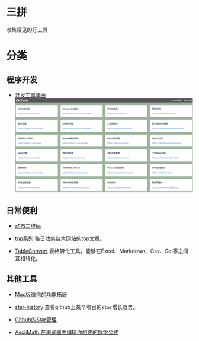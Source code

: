 # 三拼
收集常见的好工具

# 分类

## 程序开发
- [开发工具集合](https://oktools.net/)
![](https://github.com/hapiman/sanpin/blob/master/images/del-tools.png?raw=true)

## 日常便利
- [动态二维码](https://wenjian.pythonanywhere.com/)

- [top系列](https://www.printf520.com/hot.html)
每日收集各大网站的top文章。

- [TableConvert](https://tableconvert.com/)
表格转化工具，能够在Excel、Markdown、Csv、Sql等之间互相转化。

## 其他工具
- [Mac版微信的功能拓展](https://github.com/MustangYM/WeChatExtension-ForMac)

- [star-history](https://github.com/timqian/star-history)
查看github上某个项目的`star`增长趋势。

- [Github的Star管理](https://github.com/hapiman/fin-circle/blob/master/docs/20190619_%E4%BD%A0star%E8%BF%87%E7%9A%84%E9%A1%B9%E7%9B%AE%E5%B0%B1%E4%B8%8D%E7%AE%A1%E4%BA%86%E5%90%97%EF%BC%9F.md)

- [AsciiMath 在浏览器中编辑你想要的数学公式 ](http://asciimath.org/)
